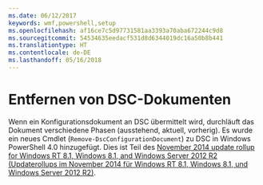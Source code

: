```yaml
---
ms.date: 06/12/2017
keywords: wmf,powershell,setup
ms.openlocfilehash: af16ce7c5d97731581aa3393a70aba672244c9d8
ms.sourcegitcommit: 54534635eedacf531d8d6344019dc16a50b8b441
ms.translationtype: HT
ms.contentlocale: de-DE
ms.lasthandoff: 05/16/2018
---
```

# <a name="remove-dsc-documents"></a>Entfernen von DSC-Dokumenten

Wenn ein Konfigurationsdokument an DSC übermittelt wird, durchläuft das Dokument verschiedene Phasen (ausstehend, aktuell, vorherig). Es wurde ein neues Cmdlet (`Remove-DscConfigurationDocument`) zu DSC in Windows PowerShell 4.0 hinzugefügt. Dies ist Teil des [November 2014 update rollup for Windows RT 8.1, Windows 8.1, and Windows Server 2012 R2 (Updaterollups im November 2014 für Windows RT 8.1, Windows 8.1, und Windows Server 2012 R2)](https://support.microsoft.com/kb/3000850).
